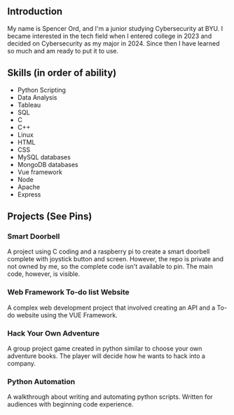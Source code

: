 ## Introduction
My name is Spencer Ord, and I'm a junior studying Cybersecurity at BYU. I became interested in the tech field when I entered college in 2023 and decided on Cybersecurity as my major in 2024. Since then I have learned so much and am ready to put it to use.

## Skills (in order of ability)
- Python Scripting
- Data Analysis
- Tableau
- SQL
- C
- C++
- Linux
- HTML
- CSS
- MySQL databases
- MongoDB databases
- Vue framework
- Node
- Apache
- Express

## Projects (See Pins)

### Smart Doorbell
A project using C coding and a raspberry pi to create a smart doorbell complete with joystick button and screen. However, the repo is private and not owned by me, so the complete code isn't available to pin. The main code, however, is visible.

### Web Framework To-do list Website
A complex web development project that involved creating an API and a To-do website using the VUE Framework.

### Hack Your Own Adventure
A group project game created in python similar to choose your own adventure books. The player will decide how he wants to hack into a company.

### Python Automation
A walkthrough about writing and automating python scripts. Written for audiences with beginning code experience.
